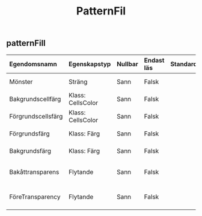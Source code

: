 ﻿---
title: PatternFil
second_title: Aspose.Cells Cloud Documen
type: docs
url: /sv/specification/model/patternfill/
description: "Aspose.Cells Molnmodellspecifikation: PatternFill. Hantera enkelt Excel och andra kalkylarksdokument med funktioner som att öppna, generera, redigera, dela, slå samman, jämföra och konvertera"
weight: 50
---
## **patternFill**

 

| Egendomsnamn| Egenskapstyp| Nullbar| Endast läs| Standardvärde| Beskrivning|
|:- |:- |:- |:- |:- |:- |
| Mönster| Sträng| Sann| Falsk|| Hämtar eller ställer in fyllningsmönstertypen|
| Bakgrundscellfärg| Klass: CellsColor| Sann| Falsk|| Hämtar och ställer in förgrundsobjektet.|
|Förgrundscellsfärg| Klass: CellsColor| Sann| Falsk|| Hämtar och ställer in förgrundsobjektet.|
| Förgrundsfärg| Klass: Färg| Sann| Falsk|| Får eller sätter förgrunden.|
| Bakgrundsfärg| Klass: Färg| Sann| Falsk|| Hämtar eller ställer in bakgrunden för .|
| Bakåttransparens| Flytande| Sann| Falsk|| Hämtar eller ställer in genomskinligheten för bakgrundsfärgen.|
| FöreTransparency| Flytande| Sann| Falsk|| Hämtar eller ställer in genomskinligheten för förgrundsfärgen.|

